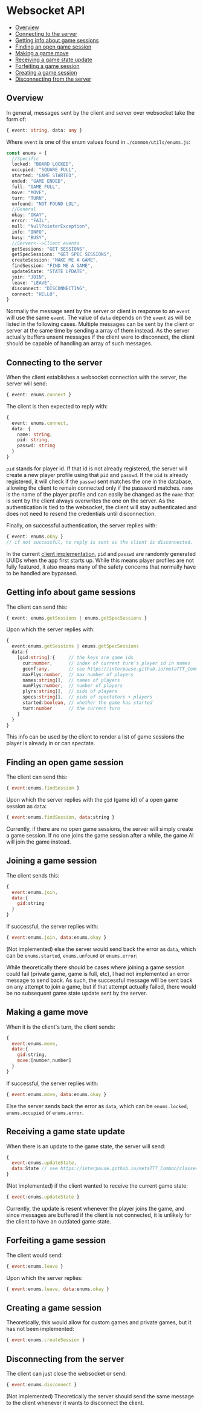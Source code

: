 # Websocket API

- [Overview](#overview)
- [Connecting to the server](#connecting-to-the-server)
- [Getting info about game sessions](#getting-info-about-game-sessions)
- [Finding an open game session](#finding-an-open-game-session)
- [Making a game move](#making-a-game-move)
- [Receiving a game state update](#receiving-a-game-state-update)
- [Forfeiting a game session](#forfeiting-a-game-session)
- [Creating a game session](#creating-a-game-session)
- [Disconnecting from the server](#disconnecting-from-the-server)

## Overview

In general, messages sent by the client and server over websocket take the form of:

```ts
{ event: string, data: any }
```

Where `event` is one of the enum values found in `./common/utils/enums.js`:

```ts
const enums = {
  //Specific
  locked: "BOARD LOCKED",
  occupied: "SQUARE FULL",
  started: "GAME STARTED",
  ended: "GAME ENDED",
  full: "GAME FULL",
  move: "MOVE",
  turn: "TURN",
  unfound: "NOT FOUND LOL",
  //General
  okay: "OKAY",
  error: "FAIL",
  null: "NullPointerException",
  info: "INFO",
  busy: "BUSY",
  //Server<-->Client events
  getSessions: "GET SESSIONS",
  getSpecSessions: "GET SPEC SESSIONS",
  createSession: "MAKE ME A GAME",
  findSession: "FIND ME A GAME",
  updateState: "STATE UPDATE",
  join: "JOIN",
  leave: "LEAVE",
  disconnect: "DISCONNECTING",
  connect: "HELLO",
}
```

Normally the message sent by the server or client in response to an `event` will use the same `event`. The value of `data` depends on the `event` as will be listed in the following cases. Multiple messages can be sent by the client or server at the same time by sending a array of them instead. As the server actually buffers unsent messages if the client were to disconnect, the client should be capable of handling an array of such messages.

## Connecting to the server

When the client establishes a websocket connection with the server, the server will send:

```ts
{ event: enums.connect }
```

The client is then expected to reply with:

```ts
{
  event: enums.connect,
  data: {
    name: string,
    pid: string,
    passwd: string
  }
}
```

`pid` stands for player id. If that id is not already registered, the server will create a new player profile using that `pid` and `passwd`. If the `pid` is already registered, it will check if the `passwd` sent matches the one in the database, allowing the client to remain connected only if the password matches. `name` is the name of the player profile and can easily be changed as the `name` that is sent by the client always overwrites the one on the server. As the authentication is tied to the websocket, the client will stay authenticated and does not need to resend the credentials until disconnection.

Finally, on successful authentication, the server replies with:

```ts
{ event: enums.okay }
// if not successful, no reply is sent as the client is disconnected.
```

In the current [client implementation](https://github.com/Interpause/metaTTT_App), `pid` and `passwd` are randomly generated UUIDs when the app first starts up. While this means player profiles are not fully featured, it also means many of the safety concerns that normally have to be handled are bypassed.

## Getting info about game sessions

The client can send this:

```ts
{ event: enums.getSessions | enums.getSpecSessions }
```

Upon which the server replies with:

```ts
{
  event:enums.getSessions | enums.getSpecSessions
  data:{
    [gid:string]:{     // the keys are game ids
      cur:number,      // index of current turn's player id in names
      gconf:any,       // see https://interpause.github.io/metaTTT_Common/modules.html#defaultconfig
      maxPlys:number,  // max number of players
      names:string[],  // names of players
      numPlys:number,  // number of players
      plyrs:string[],  // pids of players
      specs:string[],  // pids of spectators + players
      started:boolean, // whether the game has started
      turn:number      // the current turn
    }
  }
}
```

This info can be used by the client to render a list of game sessions the player is already in or can spectate.

## Finding an open game session

The client can send this:

```js
{ event:enums.findSession }
```

Upon which the server replies with the `gid` (game id) of a open game session as `data`:

```js
{ event:enums.findSession, data:string }
```

Currently, if there are no open game sessions, the server will simply create a game session. If no one joins the game session after a while, the game AI will join the game instead.

## Joining a game session

The client sends this:

```js
{
  event:enums.join,
  data:{
    gid:string
  }
}
```

If successful, the server replies with:

```js
{ event:enums.join, data:enums.okay }
```

(Not implemented) else the server would send back the error as `data`, which can be `enums.started`, `enums.unfound` or `enums.error`:

While theoretically there should be cases where joining a game session could fail (private game, game is full, etc), I had not implemented an error message to send back. As such, the successful message will be sent back on any attempt to join a game, but if that attempt actually failed, there would be no subsequent game state update sent by the server.

## Making a game move

When it is the client's turn, the client sends:

```js
{
  event:enums.move,
  data:{
    gid:string,
    move:[number,number]
  }
}
```

If successful, the server replies with:

```js
{ event:enums.move, data:enums.okay }
```

Else the server sends back the error as `data`, which can be `enums.locked`, `enums.occupied` or `enums.error`.

## Receiving a game state update

When there is an update to the game state, the server will send:

```js
{
  event:enums.updateState,
  data:State // see https://interpause.github.io/metaTTT_Common/classes/state.html
}
```

(Not implemented) if the client wanted to receive the current game state:

```js
{ event:enums.updateState }
```

Currently, the update is resent whenever the player joins the game, and since messages are buffered if the client is not connected, it is unlikely for the client to have an outdated game state.

## Forfeiting a game session

The client would send:

```js
{ event:enums.leave }
```

Upon which the server replies:

```js
{ event:enums.leave, data:enums.okay }
```

## Creating a game session

Theoretically, this would allow for custom games and private games, but it has not been implemented:

```js
{ event:enums.createSession }
```

## Disconnecting from the server

The client can just close the websocket or send:

```js
{ event:enums.disconnect }
```

(Not implemented) Theoretically the server should send the same message to the client whenever it wants to disconnect the client.
